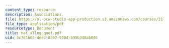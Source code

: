 ```yaml
---
content_type: resource
description: Associations.
file: https://ol-ocw-studio-app-production.s3.amazonaws.com/courses/21l-481-victorian-literature-and-culture-spring-2003/3c7d1b054ee48a679804b95b348ab846_nat_alleg_quot.pdf
file_type: application/pdf
resourcetype: Document
title: nat_alleg_quot.pdf
uid: 3c7d1b05-4ee4-8a67-9804-b95b348ab846
---
```

